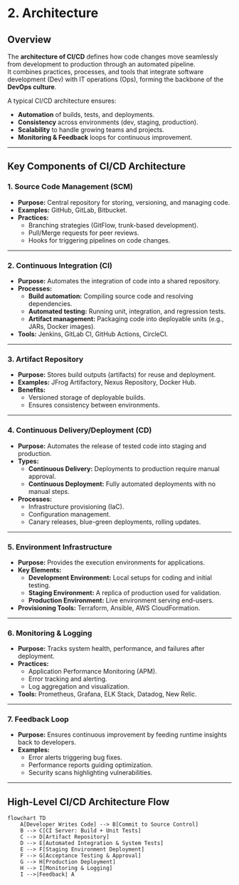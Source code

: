 # 2. Architecture

## Overview

The **architecture of CI/CD** defines how code changes move seamlessly from development to production through an automated pipeline.  
It combines practices, processes, and tools that integrate software development (Dev) with IT operations (Ops), forming the backbone of the **DevOps culture**.

A typical CI/CD architecture ensures:
- **Automation** of builds, tests, and deployments.
- **Consistency** across environments (dev, staging, production).
- **Scalability** to handle growing teams and projects.
- **Monitoring & Feedback** loops for continuous improvement.

---

## Key Components of CI/CD Architecture

### 1. **Source Code Management (SCM)**
- **Purpose:** Central repository for storing, versioning, and managing code.
- **Examples:** GitHub, GitLab, Bitbucket.
- **Practices:**
  - Branching strategies (GitFlow, trunk-based development).
  - Pull/Merge requests for peer reviews.
  - Hooks for triggering pipelines on code changes.

---

### 2. **Continuous Integration (CI)**
- **Purpose:** Automates the integration of code into a shared repository.
- **Processes:**
  - **Build automation:** Compiling source code and resolving dependencies.
  - **Automated testing:** Running unit, integration, and regression tests.
  - **Artifact management:** Packaging code into deployable units (e.g., JARs, Docker images).
- **Tools:** Jenkins, GitLab CI, GitHub Actions, CircleCI.

---

### 3. **Artifact Repository**
- **Purpose:** Stores build outputs (artifacts) for reuse and deployment.
- **Examples:** JFrog Artifactory, Nexus Repository, Docker Hub.
- **Benefits:**
  - Versioned storage of deployable builds.
  - Ensures consistency between environments.

---

### 4. **Continuous Delivery/Deployment (CD)**
- **Purpose:** Automates the release of tested code into staging and production.
- **Types:**
  - **Continuous Delivery:** Deployments to production require manual approval.
  - **Continuous Deployment:** Fully automated deployments with no manual steps.
- **Processes:**
  - Infrastructure provisioning (IaC).
  - Configuration management.
  - Canary releases, blue-green deployments, rolling updates.

---

### 5. **Environment Infrastructure**
- **Purpose:** Provides the execution environments for applications.
- **Key Elements:**
  - **Development Environment:** Local setups for coding and initial testing.
  - **Staging Environment:** A replica of production used for validation.
  - **Production Environment:** Live environment serving end-users.
- **Provisioning Tools:** Terraform, Ansible, AWS CloudFormation.

---

### 6. **Monitoring & Logging**
- **Purpose:** Tracks system health, performance, and failures after deployment.
- **Practices:**
  - Application Performance Monitoring (APM).
  - Error tracking and alerting.
  - Log aggregation and visualization.
- **Tools:** Prometheus, Grafana, ELK Stack, Datadog, New Relic.

---

### 7. **Feedback Loop**
- **Purpose:** Ensures continuous improvement by feeding runtime insights back to developers.
- **Examples:**
  - Error alerts triggering bug fixes.
  - Performance reports guiding optimization.
  - Security scans highlighting vulnerabilities.

---

## High-Level CI/CD Architecture Flow

```mermaid
flowchart TD
    A[Developer Writes Code] --> B[Commit to Source Control]
    B --> C[CI Server: Build + Unit Tests]
    C --> D[Artifact Repository]
    D --> E[Automated Integration & System Tests]
    E --> F[Staging Environment Deployment]
    F --> G[Acceptance Testing & Approval]
    G --> H[Production Deployment]
    H --> I[Monitoring & Logging]
    I -->|Feedback| A
